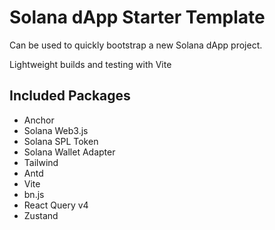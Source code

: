 # Solana dApp Starter Template

Can be used to quickly bootstrap a new Solana dApp project.

Lightweight builds and testing with Vite

## Included Packages

- Anchor
- Solana Web3.js
- Solana SPL Token
- Solana Wallet Adapter
- Tailwind
- Antd
- Vite
- bn.js
- React Query v4
- Zustand
